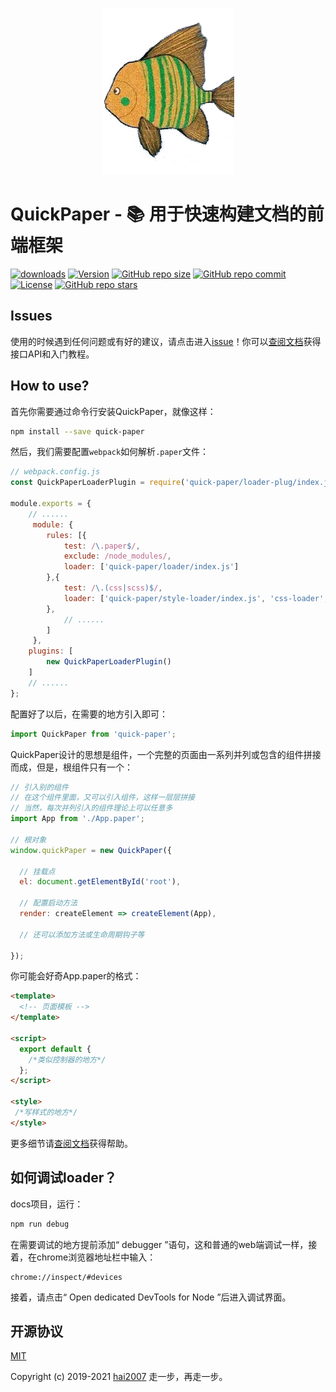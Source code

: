 <p align='center'>
    <a href='https://hai2007.gitee.io/quick-paper' target='_blank'>
        <img src='./logo.png'>
    </a>
</p>

# QuickPaper - 📚 用于快速构建文档的前端框架

<p>
  <a href="https://hai2007.gitee.io/npm-downloads?interval=7&packages=quick-paper"><img src="https://img.shields.io/npm/dm/quick-paper.svg" alt="downloads"></a>
  <a href="https://www.npmjs.com/package/quick-paper"><img src="https://img.shields.io/npm/v/quick-paper.svg" alt="Version"></a>
  <a href="https://github.com/hai2007/quick-paper/graphs/code-frequency" target='_blank'><img alt="GitHub repo size" src="https://img.shields.io/github/repo-size/hai2007/quick-paper"></a>
  <a href="https://github.com/hai2007/quick-paper/graphs/commit-activity" target='_blank'><img alt="GitHub repo commit" src="https://img.shields.io/github/last-commit/hai2007/quick-paper"></a>
  <a href="https://github.com/hai2007/quick-paper/blob/master/LICENSE"><img src="https://img.shields.io/npm/l/quick-paper.svg" alt="License"></a>
  <a href="https://github.com/hai2007/quick-paper" target='_blank'><img alt="GitHub repo stars" src="https://img.shields.io/github/stars/hai2007/quick-paper?style=social"></a>
</p>

## Issues
使用的时候遇到任何问题或有好的建议，请点击进入[issue](https://github.com/hai2007/quick-paper/issues)！你可以[查阅文档](https://hai2007.gitee.io/quick-paper)获得接口API和入门教程。

## How to use?

首先你需要通过命令行安装QuickPaper，就像这样：

```bash
npm install --save quick-paper
```

然后，我们需要配置```webpack```如何解析```.paper```文件：

```js
// webpack.config.js
const QuickPaperLoaderPlugin = require('quick-paper/loader-plug/index.js');

module.exports = {
    // ......
     module: {
        rules: [{
            test: /\.paper$/,
            exclude: /node_modules/,
            loader: ['quick-paper/loader/index.js']
        },{
            test: /\.(css|scss)$/,
            loader: ['quick-paper/style-loader/index.js', 'css-loader', 'postcss-loader', 'sass-loader']
        },
            // ......
        ]
     },
    plugins: [
        new QuickPaperLoaderPlugin()
    ]
    // ......
};
```

配置好了以后，在需要的地方引入即可：

```js
import QuickPaper from 'quick-paper';
```

QuickPaper设计的思想是组件，一个完整的页面由一系列并列或包含的组件拼接而成，但是，根组件只有一个：

```js
// 引入别的组件
// 在这个组件里面，又可以引入组件，这样一层层拼接
// 当然，每次并列引入的组件理论上可以任意多
import App from './App.paper';

// 根对象
window.quickPaper = new QuickPaper({

  // 挂载点
  el: document.getElementById('root'),

  // 配置启动方法
  render: createElement => createElement(App),

  // 还可以添加方法或生命周期钩子等

});
```

你可能会好奇App.paper的格式：

```html
<template>
  <!-- 页面模板 -->
</template>

<script>
  export default {
    /*类似控制器的地方*/
  };
</script>

<style>
 /*写样式的地方*/
</style>
```

更多细节请[查阅文档](https://hai2007.gitee.io/quick-paper)获得帮助。

如何调试loader？
--------------------------------------

docs项目，运行：

```bash
npm run debug
```

在需要调试的地方提前添加“ debugger ”语句，这和普通的web端调试一样，接着，在chrome浏览器地址栏中输入：

```
chrome://inspect/#devices
```

接着，请点击“ Open dedicated DevTools for Node ”后进入调试界面。

开源协议
---------------------------------------
[MIT](https://github.com/hai2007/quick-paper/blob/master/LICENSE)

Copyright (c) 2019-2021 [hai2007](https://hai2007.gitee.io/sweethome/) 走一步，再走一步。

